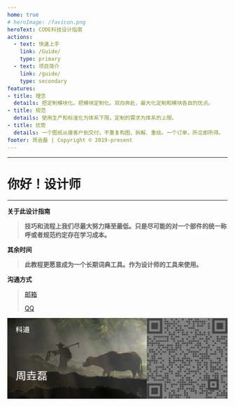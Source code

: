 ```yaml
---
home: true
# heroImage: /favicon.png
heroText: CODE科技设计指南
actions: 
  - text: 快速上手
    link: /Guide/
    type: primary
  - text: 项目简介
    link: /guide/
    type: secondary
features: 
- title: 理念
  details: 把定制模块化。把模块定制化。双向奔赴，最大化定制和模块各自的优点。
- title: 规范
  details: 使用生产和标准化为体系下限，定制的需求为体系的上限。
- title: 优势
  details: 一个图纸从接客户到交付，不重复构图、拆解、重绘。一个订单，所见即所得。
footer: 周垚磊 | Copyright © 2019-present
---
```

---
# 你好！设计师

---

**关于此设计指南**

> **技巧和流程上我们尽最大努力降至最低。只是尽可能的对一个部件的统一称呼或者规范约定存在学习成本。**

**其余时间**

> **此教程更愿意成为一个长期词典工具。作为设计师的工具来使用。**

**沟通方式**

> <a href="mailto:CODESci.Tech@111.com">邮箱</a> 
>
> <a href="tencent://message/?uin=514800133&Site=&Menu=yes">QQ</a> 

![微信](./picture/mycard.png)

